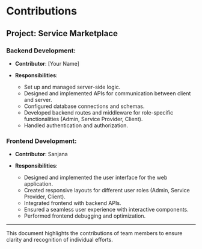 # Contributions

## Project: Service Marketplace

### Backend Development:

* **Contributor**: \[Your Name]
* **Responsibilities**:

  * Set up and managed server-side logic.
  * Designed and implemented APIs for communication between client and server.
  * Configured database connections and schemas.
  * Developed backend routes and middleware for role-specific functionalities (Admin, Service Provider, Client).
  * Handled authentication and authorization.

### Frontend Development:

* **Contributor**: Sanjana
* **Responsibilities**:

  * Designed and implemented the user interface for the web application.
  * Created responsive layouts for different user roles (Admin, Service Provider, Client).
  * Integrated frontend with backend APIs.
  * Ensured a seamless user experience with interactive components.
  * Performed frontend debugging and optimization.

---

This document highlights the contributions of team members to ensure clarity and recognition of individual efforts.
